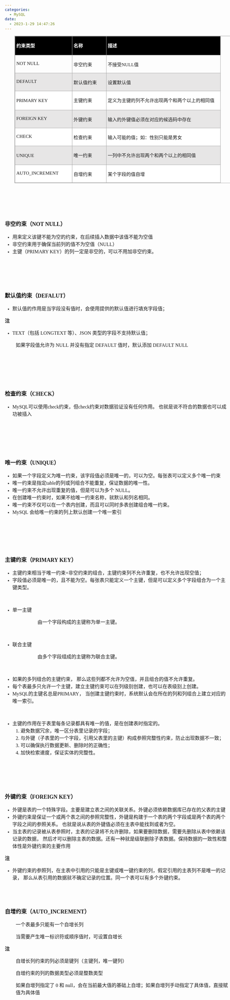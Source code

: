 ```yaml
---
categories:
  - MySQL
date:
  - 2023-1-29 14:47:26
---
```


<body lang=zh-CN style='font-family:Calibri;font-size:11.0pt'>
<!--StartFragment-->

<div style='direction:ltr;border-width:100%'>

<div style='direction:ltr;margin-top:0in;margin-left:0in;width:7.7375in'>

<div style='direction:ltr;margin-top:0in;margin-left:0in;width:7.7375in'>

<div style='direction:ltr'>

<table border=1 cellpadding=0 cellspacing=0 valign=top style='direction:ltr;
 border-collapse:collapse;border-style:solid;border-color:#A3A3A3;border-width:
 1pt;margin-left:.3333in' title="" summary="">
 <tr>
  <td style='border-style:solid;border-color:#A3A3A3;border-width:1pt;
  background-color:black;vertical-align:top;width:1.8763in;padding:2.0pt 3.0pt 2.0pt 3.0pt'>
  <p style='line-height:19pt;font-family:"Microsoft YaHei UI";
  font-size:11.5pt;color:white'><span style='font-weight:bold'>约束类型</span></p>
  </td>
  <td style='border-style:solid;border-color:#A3A3A3;border-width:1pt;
  background-color:black;vertical-align:top;width:1.0819in;padding:2.0pt 3.0pt 2.0pt 3.0pt'>
  <p style='font-family:"Microsoft YaHei UI";font-size:11.5pt;
  color:white'><span style='font-weight:bold'>名称</span></p>
  </td>
  <td style='border-style:solid;border-color:#A3A3A3;border-width:1pt;
  background-color:black;vertical-align:top;width:3.8083in;padding:2.0pt 3.0pt 2.0pt 3.0pt'>
  <p style='font-family:"Microsoft YaHei UI";font-size:11.5pt;
  color:white'><span style='font-weight:bold'>描述</span></p>
  </td>
 </tr>
 <tr>
  <td style='border-style:solid;border-color:#A3A3A3;border-width:1pt;
  vertical-align:top;width:1.8763in;padding:2.0pt 3.0pt 2.0pt 3.0pt'>
  <p style='font-family:"Comic Sans MS";font-size:11.5pt'>NOT NULL</p>
  </td>
  <td style='border-style:solid;border-color:#A3A3A3;border-width:1pt;
  vertical-align:top;width:1.0819in;padding:2.0pt 3.0pt 2.0pt 3.0pt'>
  <p style='font-family:"Microsoft YaHei UI";font-size:11.5pt'>非空约束</p>
  </td>
  <td style='border-style:solid;border-color:#A3A3A3;border-width:1pt;
  vertical-align:top;width:3.8083in;padding:2.0pt 3.0pt 2.0pt 3.0pt'>
  <p style='font-size:11.5pt'><span style='font-family:"Microsoft YaHei UI"'>不接受</span><span
  style='font-family:"Comic Sans MS"'>NULL</span><span style='font-family:"Microsoft YaHei UI"'>值</span></p>
  </td>
 </tr>
 <tr>
  <td style='border-style:solid;border-color:#A3A3A3;border-width:1pt;
  background-color:#E7E6E6;vertical-align:top;width:1.8763in;padding:2.0pt 3.0pt 2.0pt 3.0pt'>
  <p style='font-family:"Comic Sans MS";font-size:11.5pt'
  lang=en-US>DEFAULT</p>
  </td>
  <td style='border-style:solid;border-color:#A3A3A3;border-width:1pt;
  background-color:#E7E6E6;vertical-align:top;width:1.0819in;padding:2.0pt 3.0pt 2.0pt 3.0pt'>
  <p style='font-family:"Microsoft YaHei UI";font-size:11.5pt'>默认值约束</p>
  </td>
  <td style='border-style:solid;border-color:#A3A3A3;border-width:1pt;
  background-color:#E7E6E6;vertical-align:top;width:3.8083in;padding:2.0pt 3.0pt 2.0pt 3.0pt'>
  <p style='font-family:"Microsoft YaHei UI";font-size:11.5pt'>设置默认值</p>
  </td>
 </tr>
 <tr>
  <td style='border-style:solid;border-color:#A3A3A3;border-width:1pt;
  background-color:white;vertical-align:top;width:1.8763in;padding:2.0pt 3.0pt 2.0pt 3.0pt'>
  <p style='line-height:19pt;font-family:"Comic Sans MS";font-size:
  11.5pt'>PRIMARY KEY</p>
  </td>
  <td style='border-style:solid;border-color:#A3A3A3;border-width:1pt;
  background-color:white;vertical-align:top;width:1.0819in;padding:2.0pt 3.0pt 2.0pt 3.0pt'>
  <p style='font-family:"Microsoft YaHei UI";font-size:11.5pt'>主键约束</p>
  </td>
  <td style='border-style:solid;border-color:#A3A3A3;border-width:1pt;
  background-color:white;vertical-align:top;width:3.8361in;padding:2.0pt 3.0pt 2.0pt 3.0pt'>
  <p style='font-family:"Microsoft YaHei UI";font-size:11.5pt'>定义为主键的列不允许出现两个和两个以上的相同值</p>
  </td>
 </tr>
 <tr>
  <td style='border-style:solid;border-color:#A3A3A3;border-width:1pt;
  background-color:#E7E6E6;vertical-align:top;width:1.8763in;padding:2.0pt 3.0pt 2.0pt 3.0pt'>
  <p style='font-family:"Comic Sans MS";font-size:11.5pt'><span
  lang=zh-CN>FOREIGN</span><span lang=en-US> KEY</span></p>
  </td>
  <td style='border-style:solid;border-color:#A3A3A3;border-width:1pt;
  background-color:#E7E6E6;vertical-align:top;width:1.0819in;padding:2.0pt 3.0pt 2.0pt 3.0pt'>
  <p style='font-family:"Microsoft YaHei UI";font-size:11.5pt'>外键约束</p>
  </td>
  <td style='border-style:solid;border-color:#A3A3A3;border-width:1pt;
  background-color:#E7E6E6;vertical-align:top;width:3.8083in;padding:2.0pt 3.0pt 2.0pt 3.0pt'>
  <p style='font-family:"Microsoft YaHei UI";font-size:11.5pt'>输入的外键值必须在对应的候选码中存在</p>
  </td>
 </tr>
 <tr>
  <td style='border-style:solid;border-color:#A3A3A3;border-width:1pt;
  background-color:white;vertical-align:top;width:1.8763in;padding:2.0pt 3.0pt 2.0pt 3.0pt'>
  <p style='font-family:"Comic Sans MS";font-size:11.5pt'>CHECK</p>
  </td>
  <td style='border-style:solid;border-color:#A3A3A3;border-width:1pt;
  background-color:white;vertical-align:top;width:1.0819in;padding:2.0pt 3.0pt 2.0pt 3.0pt'>
  <p style='font-family:"Microsoft YaHei UI";font-size:11.5pt'>检查约束</p>
  </td>
  <td style='border-style:solid;border-color:#A3A3A3;border-width:1pt;
  background-color:white;vertical-align:top;width:3.8083in;padding:2.0pt 3.0pt 2.0pt 3.0pt'>
  <p style='font-family:"Microsoft YaHei UI";font-size:11.5pt'>输入可能的值；如：性别只能是男女</p>
  </td>
 </tr>
 <tr>
  <td style='border-style:solid;border-color:#A3A3A3;border-width:1pt;
  background-color:#E7E6E6;vertical-align:top;width:1.8763in;padding:2.0pt 3.0pt 2.0pt 3.0pt'>
  <p style='line-height:19pt;font-family:"Comic Sans MS";font-size:
  11.5pt'>UNIQUE</p>
  </td>
  <td style='border-style:solid;border-color:#A3A3A3;border-width:1pt;
  background-color:#E7E6E6;vertical-align:top;width:1.0819in;padding:2.0pt 3.0pt 2.0pt 3.0pt'>
  <p style='font-family:"Microsoft YaHei UI";font-size:11.5pt'>唯一约束</p>
  </td>
  <td style='border-style:solid;border-color:#A3A3A3;border-width:1pt;
  background-color:#E7E6E6;vertical-align:top;width:3.8083in;padding:2.0pt 3.0pt 2.0pt 3.0pt'>
  <p style='font-family:"Microsoft YaHei UI";font-size:11.5pt'>一列中不允许出现两个和两个以上的相同值</p>
  </td>
 </tr>
 <tr>
  <td style='border-style:solid;border-color:#A3A3A3;border-width:1pt;
  background-color:white;vertical-align:top;width:1.8763in;padding:2.0pt 3.0pt 2.0pt 3.0pt'>
  <p style='font-family:"Comic Sans MS";font-size:11.5pt'
  lang=en-US>AUTO_INCREMENT</p>
  </td>
  <td style='border-style:solid;border-color:#A3A3A3;border-width:1pt;
  background-color:white;vertical-align:top;width:1.0819in;padding:2.0pt 3.0pt 2.0pt 3.0pt'>
  <p style='font-family:"Microsoft YaHei UI";font-size:11.5pt'>自增约束</p>
  </td>
  <td style='border-style:solid;border-color:#A3A3A3;border-width:1pt;
  background-color:white;vertical-align:top;width:3.8083in;padding:2.0pt 3.0pt 2.0pt 3.0pt'>
  <p style='font-family:"Microsoft YaHei UI";font-size:11.5pt'>某个字段的值自增</p>
  </td>
 </tr>
</table>

</div>

<p style='font-family:"Comic Sans MS";font-size:12.0pt'>&nbsp;</p>

<p style='font-family:"Comic Sans MS";font-size:12.0pt'>&nbsp;</p>

<p style='font-family:"Comic Sans MS";font-size:12.0pt'>&nbsp;</p>

<p style='font-size:13.5pt'><span style='font-weight:bold;
font-family:"Microsoft YaHei UI"'>非空约束（</span><span style='font-weight:bold;
font-family:"Comic Sans MS"'>NOT NULL</span><span style='font-weight:bold;
font-family:"Microsoft YaHei UI"'>）</span></p>

<ul type=disc style='direction:ltr;unicode-bidi:embed;margin-top:0in;
 margin-bottom:0in'>
 <li style='margin-top:0;margin-bottom:0;vertical-align:middle'><span
     style='font-family:"Microsoft YaHei UI";font-size:12.0pt'>用来定义该键不能为空的约束，在后续插入数据中该值不能为空值</span></li>
 <li style='margin-top:0;margin-bottom:0;vertical-align:middle'><span
     style='font-family:"Microsoft YaHei UI";font-size:12.0pt' lang=zh-CN>非空约束用于确保当前列的值不为空值（</span><span
     style='font-family:"Comic Sans MS";font-size:12.0pt' lang=en-US>NULL</span><span
     style='font-family:"Microsoft YaHei UI";font-size:12.0pt' lang=zh-CN>）</span></li>
 <li style='margin-top:0;margin-bottom:0;vertical-align:middle'><span
     style='font-family:"Microsoft YaHei UI";font-size:12.0pt'>主键（</span><span
     style='font-family:"Comic Sans MS";font-size:12.0pt'>PRIMARY KEY</span><span
     style='font-family:"Microsoft YaHei UI";font-size:12.0pt'>）的列一定是非空的，可以不用加非空约束。</span></li>
</ul>

<p style='font-family:"Microsoft YaHei UI";font-size:12.0pt'>&nbsp;</p>

<p style='font-family:"Microsoft YaHei UI";font-size:12.0pt'>&nbsp;</p>

<p style='font-family:"Microsoft YaHei UI";font-size:12.0pt'>&nbsp;</p>

<p style='font-size:13.5pt'><span style='font-weight:bold;
font-family:"Microsoft YaHei UI"' lang=zh-CN>默认值约束（</span><span
style='font-weight:bold;font-family:"Comic Sans MS"' lang=en-US>DEFALUT</span><span
style='font-weight:bold;font-family:"Microsoft YaHei UI"' lang=zh-CN>）</span></p>

<ul type=disc style='direction:ltr;unicode-bidi:embed;margin-top:0in;
 margin-bottom:0in'>
 <li style='margin-top:0;margin-bottom:0;vertical-align:middle'><span
     style='font-family:"Microsoft YaHei UI";font-size:12.0pt'>默认值的作用是当字段没有值时，会使用提供的默认值进行填充字段值；</span></li>
</ul>

<p style='font-family:"Microsoft YaHei UI";font-size:12.0pt'><span
style='font-weight:bold'>注</span></p>

<ul type=disc style='direction:ltr;unicode-bidi:embed;margin-top:0in;
 margin-bottom:0in'>
 <li style='margin-top:0;margin-bottom:0;vertical-align:middle'><span
     style='font-family:"Comic Sans MS";font-size:12.0pt'>TEXT</span><span
     style='font-family:"Microsoft YaHei UI";font-size:12.0pt'>（包括</span><span
     style='font-family:"Comic Sans MS";font-size:12.0pt'> LONGTEXT </span><span
     style='font-family:"Microsoft YaHei UI";font-size:12.0pt'>等）、</span><span
     style='font-family:"Comic Sans MS";font-size:12.0pt'>JSON </span><span
     style='font-family:"Microsoft YaHei UI";font-size:12.0pt'>类型的字段不支持默认值；</span></li>
</ul>

<p style='margin-left:.375in;font-size:12.0pt'><span
style='font-family:"Microsoft YaHei UI"' lang=zh-CN>如果字段值允许为 </span><span
style='font-family:"Comic Sans MS"' lang=en-US>NULL</span><span
style='font-family:"Comic Sans MS"' lang=zh-CN> </span><span style='font-family:
"Microsoft YaHei UI"' lang=zh-CN>并没有指定 </span><span style='font-family:"Comic Sans MS"'
lang=en-US>DEFAULT</span><span style='font-family:"Comic Sans MS"' lang=zh-CN> </span><span
style='font-family:"Microsoft YaHei UI"' lang=zh-CN>值时，默认添加 </span><span
style='font-family:"Comic Sans MS"' lang=en-US>DEFAULT NULL</span></p>

<p style='margin-left:.375in;font-family:"Comic Sans MS";font-size:
13.5pt'>&nbsp;</p>

<p style='font-family:"Comic Sans MS";font-size:13.5pt'>&nbsp;</p>

<p style='font-family:"Comic Sans MS";font-size:13.5pt'>&nbsp;</p>

<p style='font-size:13.5pt'><span style='font-weight:bold;
font-family:"Microsoft YaHei UI"' lang=zh-CN>检查约束（</span><span
style='font-weight:bold;font-family:"Comic Sans MS"' lang=en-US>CHECK</span><span
style='font-weight:bold;font-family:"Microsoft YaHei UI"' lang=zh-CN>）</span></p>

<ul type=disc style='direction:ltr;unicode-bidi:embed;margin-top:0in;
 margin-bottom:0in'>
 <li style='margin-top:0;margin-bottom:0;vertical-align:middle'><span
     style='font-family:"Comic Sans MS";font-size:12.0pt'>MySQL</span><span
     style='font-family:"Microsoft YaHei UI";font-size:12.0pt'>可以使用</span><span
     style='font-family:"Comic Sans MS";font-size:12.0pt'>check</span><span
     style='font-family:"Microsoft YaHei UI";font-size:12.0pt'>约束，但</span><span
     style='font-family:"Comic Sans MS";font-size:12.0pt'>check</span><span
     style='font-family:"Microsoft YaHei UI";font-size:12.0pt'>约束对数据验证没有任何作用。
     也就是说不符合的数据也可以成功被插入</span></li>
</ul>

<p style='font-family:"Comic Sans MS";font-size:13.5pt'>&nbsp;</p>

<p style='font-family:"Comic Sans MS";font-size:13.5pt'>&nbsp;</p>

<p style='font-family:"Comic Sans MS";font-size:13.5pt'>&nbsp;</p>

<p style='font-size:13.5pt'><span style='font-weight:bold;
font-family:"Microsoft YaHei UI"'>唯一约束（</span><span style='font-weight:bold;
font-family:"Comic Sans MS"'>UNIQUE</span><span style='font-weight:bold;
font-family:"Microsoft YaHei UI"'>）</span></p>

<ul type=disc style='direction:ltr;unicode-bidi:embed;margin-top:0in;
 margin-bottom:0in'>
 <li style='margin-top:0;margin-bottom:0;vertical-align:middle'><span
     style='font-family:"Microsoft YaHei UI";font-size:12.0pt'>如果一个字段定义为唯一约束，该字段值必须是唯一的，可以为空。每张表可以定义多个唯一约束</span></li>
 <li style='margin-top:0;margin-bottom:0;vertical-align:middle'><span
     style='font-family:"Microsoft YaHei UI";font-size:12.0pt'>唯一约束是指定</span><span
     style='font-family:"Comic Sans MS";font-size:12.0pt'>table</span><span
     style='font-family:"Microsoft YaHei UI";font-size:12.0pt'>的列或列组合不能重复，保证数据的唯一性。</span></li>
 <li style='margin-top:0;margin-bottom:0;vertical-align:middle'><span
     style='font-family:"Microsoft YaHei UI";font-size:12.0pt' lang=zh-CN>唯一约束不允许出现重复的值，但是可以为多个</span><span
     style='font-family:"Comic Sans MS";font-size:12.0pt' lang=en-US> NULL</span><span
     style='font-family:"Microsoft YaHei UI";font-size:12.0pt' lang=zh-CN>。</span></li>
 <li style='margin-top:0;margin-bottom:0;vertical-align:middle'><span
     style='font-family:"Microsoft YaHei UI";font-size:12.0pt'>在创建唯一约束时，如果不给唯一约束名称，就默认和列名相同。</span></li>
 <li style='margin-top:0;margin-bottom:0;vertical-align:middle'><span
     style='font-family:"Microsoft YaHei UI";font-size:12.0pt'>唯一约束不仅可以在一个表内创建，而且可以同时多表创建组合唯一约束。</span></li>
 <li style='margin-top:0;margin-bottom:0;vertical-align:middle'><span
     style='font-family:"Comic Sans MS";font-size:12.0pt' lang=zh-CN>MySQL</span><span
     style='font-family:"Comic Sans MS";font-size:12.0pt' lang=en-US> </span><span
     style='font-family:"Microsoft YaHei UI";font-size:12.0pt' lang=zh-CN>会给唯一约束的列上默认创建一个唯一索引</span></li>
</ul>

<p style='font-family:"Comic Sans MS";font-size:13.5pt'>&nbsp;</p>

<p style='font-family:"Comic Sans MS";font-size:13.5pt'>&nbsp;</p>

<p style='font-family:"Comic Sans MS";font-size:12.0pt'>&nbsp;</p>

<p style='font-size:13.5pt'><span style='font-weight:bold;
font-family:"Microsoft YaHei UI"'>主键约束（</span><span style='font-weight:bold;
font-family:"Comic Sans MS"'>PRIMARY KEY</span><span style='font-weight:bold;
font-family:"Microsoft YaHei UI"'>）</span></p>

<ul type=disc style='direction:ltr;unicode-bidi:embed;margin-top:0in;
 margin-bottom:0in'>
 <li style='margin-top:0;margin-bottom:0;vertical-align:middle'><span
     style='font-family:"Microsoft YaHei UI";font-size:12.0pt'>主键约束相当于唯一约束</span><span
     style='font-family:"Comic Sans MS";font-size:12.0pt'>+</span><span
     style='font-family:"Microsoft YaHei UI";font-size:12.0pt'>非空约束的组合，主键约束列不允许重复，也不允许出现空值；</span></li>
 <li style='margin-top:0;margin-bottom:0;vertical-align:middle'><span
     style='font-family:"Microsoft YaHei UI";font-size:12.0pt'>字段值必须是唯一的，且不能为空。每张表只能定义一个主键，但是可以定义多个字段组合为一个主键类型。</span></li>
</ul>

<p style='margin-left:.375in;font-family:"Microsoft YaHei UI";
font-size:12.0pt'>&nbsp;</p>

<ul type=disc style='direction:ltr;unicode-bidi:embed;margin-top:0in;
 margin-bottom:0in'>
 <li style='margin-top:0;margin-bottom:0;vertical-align:middle'><span
     style='font-family:"Microsoft YaHei";font-size:12.0pt'>单一主键</span></li>
</ul>

<p style='margin-left:1.125in;font-family:"Microsoft YaHei";
font-size:12.0pt'>由一个字段构成的主键称为单一主键。</p>

<p style='margin-left:1.125in;font-family:"Microsoft YaHei";
font-size:12.0pt'>&nbsp;</p>

<ul type=disc style='direction:ltr;unicode-bidi:embed;margin-top:0in;
 margin-bottom:0in'>
 <li style='margin-top:0;margin-bottom:0;vertical-align:middle'><span
     style='font-family:"Microsoft YaHei";font-size:12.0pt'>联合主键</span></li>
</ul>

<p style='margin-left:1.125in;font-family:"Microsoft YaHei";
font-size:12.0pt'>由多个字段组成的主键称为联合主键。</p>

<p style='margin-left:1.125in;font-family:"Microsoft YaHei";
font-size:12.0pt'>&nbsp;</p>

<ul type=disc style='direction:ltr;unicode-bidi:embed;margin-top:0in;
 margin-bottom:0in'>
 <li style='margin-top:0;margin-bottom:0;vertical-align:middle'><span
     style='font-family:"Microsoft YaHei UI";font-size:12.0pt'>如果的多列组合的主键约束，
     那么这些列都不允许为空值，并且组合的值不允许重复。 </span></li>
 <li style='margin-top:0;margin-bottom:0;vertical-align:middle'><span
     style='font-family:"Microsoft YaHei UI";font-size:12.0pt'>每个表最多只允许一个主键，建立主键约束可以在列级别创建，也可以在表级别上创建。</span></li>
 <li style='margin-top:0;margin-bottom:0;vertical-align:middle'><span
     style='font-family:"Comic Sans MS";font-size:12.0pt'>MySQL</span><span
     style='font-family:"Microsoft YaHei UI";font-size:12.0pt'>的主键名总是</span><span
     style='font-family:"Comic Sans MS";font-size:12.0pt'>PRIMARY</span><span
     style='font-family:"Microsoft YaHei UI";font-size:12.0pt'>，
     当创建主键约束时，系统默认会在所在的列和列组合上建立对应的唯一索引。 </span></li>
</ul>

<p style='margin-left:.375in;font-family:"Comic Sans MS";font-size:
12.0pt'>&nbsp;</p>

<ul type=disc style='direction:ltr;unicode-bidi:embed;margin-top:0in;
 margin-bottom:0in'>
 <li style='margin-top:0;margin-bottom:0;vertical-align:middle'><span
     style='font-family:"Microsoft YaHei";font-size:12.0pt'>主键的作用在于表里每条记录都具有唯一的值，是在创建表时指定的。</span></li>
 <ol type=1 style='direction:ltr;unicode-bidi:embed;margin-top:0in;margin-bottom:
  0in;font-family:"Comic Sans MS";font-size:12.0pt;font-weight:normal;
  font-style:normal'>
  <li value=1 style='margin-top:0;margin-bottom:0;vertical-align:middle'><span
      style='font-family:"Microsoft YaHei UI";font-size:12.0pt;font-weight:
      normal;font-style:normal;font-family:"Microsoft YaHei UI";font-size:12.0pt'>避免数据冗余，唯一区分表里记录的字段；</span></li>
  <li style='margin-top:0;margin-bottom:0;vertical-align:middle'><span
      style='font-family:"Microsoft YaHei UI";font-size:12.0pt'>与外键（子表里的一个字段，引用父表里的主键）构成参照完整性约束，防止出现数据不一致；</span></li>
  <li style='margin-top:0;margin-bottom:0;vertical-align:middle'><span
      style='font-family:"Microsoft YaHei UI";font-size:12.0pt'>可以确保执行数据更新、删除时的正确性；</span></li>
  <li style='margin-top:0;margin-bottom:0;vertical-align:middle'><span
      style='font-family:"Microsoft YaHei UI";font-size:12.0pt'>加快检索速度，保证实体的完整性。</span></li>
 </ol>
</ul>

<p style='margin-left:.75in;font-family:"Microsoft YaHei UI";
font-size:12.0pt'>&nbsp;</p>

<p style='font-family:"Microsoft YaHei UI";font-size:12.0pt'>&nbsp;</p>

<p style='font-family:"Microsoft YaHei UI";font-size:12.0pt'>&nbsp;</p>

<p style='font-size:13.5pt'><span style='font-weight:bold;
font-family:"Microsoft YaHei UI"' lang=zh-CN>外键约束（</span><span
style='font-weight:bold;font-family:"Comic Sans MS"' lang=zh-CN>FOREIGN</span><span
style='font-weight:bold;font-family:"Comic Sans MS"' lang=en-US> KEY</span><span
style='font-weight:bold;font-family:"Microsoft YaHei UI"' lang=zh-CN>）</span></p>

<ul type=disc style='direction:ltr;unicode-bidi:embed;margin-top:0in;
 margin-bottom:0in'>
 <li style='margin-top:0;margin-bottom:0;vertical-align:middle'><span
     style='font-family:"Microsoft YaHei UI";font-size:12.0pt'>外键是表的一个特殊字段。主要是建立表之间的关联关系。外键必须依赖数据库已存在的父表的主键</span></li>
 <li style='margin-top:0;margin-bottom:0;vertical-align:middle'><span
     style='font-family:"Microsoft YaHei UI";font-size:12.0pt'>外键约束是保证一个或两个表之间的参照完整性，外键是构建于一个表的两个字段或是两个表的两个字段之间的参照关系。
     也就是说从表的外键值必须在主表中能找到或者为空。 </span></li>
 <li style='margin-top:0;margin-bottom:0;vertical-align:middle'><span
     style='font-family:"Microsoft YaHei UI";font-size:12.0pt'>当主表的记录被从表参照时，主表的记录将不允许删除，如果要删除数据，需要先删除从表中依赖该记录的数据，
     然后才可以删除主表的数据。还有一种就是级联删除子表数据。保持数据的一致性和整体性是外键约束的主要作用</span></li>
</ul>

<p style='font-family:"Microsoft YaHei UI";font-size:12.0pt'><span
style='font-weight:bold'>注</span></p>

<ul type=disc style='direction:ltr;unicode-bidi:embed;margin-top:0in;
 margin-bottom:0in'>
 <li style='margin-top:0;margin-bottom:0;vertical-align:middle'><span
     style='font-family:"Microsoft YaHei UI";font-size:12.0pt'>外键约束的参照列，在主表中引用的只能是主键或唯一键约束的列，假定引用的主表列不是唯一的记录，
     那么从表引用的数据就不确定记录的位置。同一个表可以有多个外键约束。</span></li>
</ul>

<p style='font-family:"Microsoft YaHei UI";font-size:12.0pt'>&nbsp;</p>

<p style='font-family:"Microsoft YaHei UI";font-size:12.0pt'>&nbsp;</p>

<p style='font-size:13.5pt'><span style='font-weight:bold;
font-family:"Microsoft YaHei UI"' lang=zh-CN>自增约束（</span><span
style='font-weight:bold;font-family:"Comic Sans MS"' lang=en-US>AUTO_INCREMENT</span><span
style='font-weight:bold;font-family:"Microsoft YaHei UI"' lang=zh-CN>）</span></p>

<p style='margin-left:.375in;font-family:"Microsoft YaHei UI";
font-size:12.0pt'>一个表最多只能有一个自增长列</p>

<p style='margin-left:.375in;font-family:"Microsoft YaHei UI";
font-size:12.0pt'>当需要产生唯一标识符或顺序值时，可设置自增长</p>

<p style='font-family:"Microsoft YaHei UI";font-size:12.0pt'><span
style='font-weight:bold'>注</span></p>

<p style='margin-left:.375in;font-family:"Microsoft YaHei UI";
font-size:12.0pt'>自增长列约束的列必须是键列（主键列，唯一键列）</p>

<p style='margin-left:.375in;font-family:"Microsoft YaHei UI";
font-size:12.0pt'>自增约束的列的数据类型必须是整数类型</p>

<p style='margin-left:.375in;font-family:"Microsoft YaHei UI";
font-size:12.0pt'>如果自增列指定了 0 和 null，会在当前最大值的基础上自增；如果自增列手动指定了具体值，直接赋值为具体值</p>

</div>

</div>

</div>

<!--EndFragment-->
</body>
